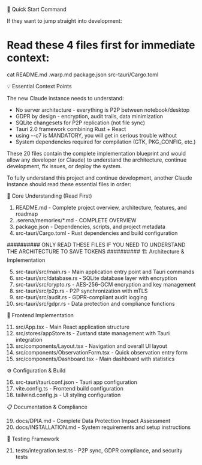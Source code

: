 🔧 Quick Start Command

If they want to jump straight into development:

# Read these 4 files first for immediate context:

cat README.md .warp.md package.json src-tauri/Cargo.toml

💡 Essential Context Points

The new Claude instance needs to understand:

- No server architecture - everything is P2P between notebook/desktop
- GDPR by design - encryption, audit trails, data minimization
- SQLite changesets for P2P replication (not file sync)
- Tauri 2.0 framework combining Rust + React
- using --c7 is MANDATORY, you will get in serious trouble without
- System dependencies required for compilation (GTK, PKG_CONFIG, etc.)

These 20 files contain the complete implementation blueprint and would allow
any developer (or Claude) to understand the architecture, continue
development, fix issues, or deploy the system.

To fully understand this project and continue development, another Claude
instance should read these essential files in order:

🎯 Core Understanding (Read First)

1. README.md - Complete project overview, architecture, features, and roadmap
2. .serena/memories/\*.md - COMPLETE OVERVIEW
3. package.json - Dependencies, scripts, and project metadata
4. src-tauri/Cargo.toml - Rust dependencies and build configuration

########## ONLY READ THESE FILES IF YOU NEED TO UNDERSTAND THE ARCHITECTURE TO SAVE TOKENS ##########
🏗️ Architecture & Implementation

5. src-tauri/src/main.rs - Main application entry point and Tauri commands
6. src-tauri/src/database.rs - SQLite database layer with encryption
7. src-tauri/src/crypto.rs - AES-256-GCM encryption and key management
8. src-tauri/src/p2p.rs - P2P synchronization with mTLS
9. src-tauri/src/audit.rs - GDPR-compliant audit logging
10. src-tauri/src/gdpr.rs - Data protection and compliance functions

📱 Frontend Implementation

11. src/App.tsx - Main React application structure
12. src/stores/appStore.ts - Zustand state management with Tauri integration
13. src/components/Layout.tsx - Navigation and overall UI layout
14. src/components/ObservationForm.tsx - Quick observation entry form
15. src/components/Dashboard.tsx - Main dashboard with statistics

⚙️ Configuration & Build

16. src-tauri/tauri.conf.json - Tauri app configuration
17. vite.config.ts - Frontend build configuration
18. tailwind.config.js - UI styling configuration

📋 Documentation & Compliance

19. docs/DPIA.md - Complete Data Protection Impact Assessment
20. docs/INSTALLATION.md - System requirements and setup instructions

🧪 Testing Framework

21. tests/integration.test.ts - P2P sync, GDPR compliance, and security tests
